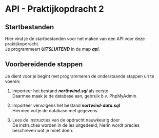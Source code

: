 # API - Praktijkopdracht 2  
  

## Startbestanden
Hier vind je de startbestanden voor het maken van een API voor deze praktijkopdracht.  
Je programmeert ***UITSLUITEND*** in de map _**api**_.  
  

## Voorbereidende stappen
Je dient voor je begint met programmeren de onderstaande stappen uit te voeren:  
  
1. Importeer het bestand _**northwind.sql**_ als eerste   
   Daarmee maak je de database aan, gebruik b.v. PhpMyAdmin.  

2. Importeer vervolgens het bestand _**nortwind-data.sql**_  
   Hiermee vul je de database met gegevens.  

3. Lees de instructies van de opdracht nauwkeurig door  
   De instructies worden in de les uitgedeeld, hierin wordt precies beschreven wat je moet doen.  

